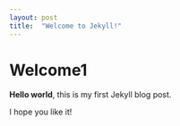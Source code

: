 ```yaml
---
layout: post
title:  "Welcome to Jekyll!"
---
```


# Welcome1

**Hello world**, this is my first Jekyll blog post.

I hope you like it!
